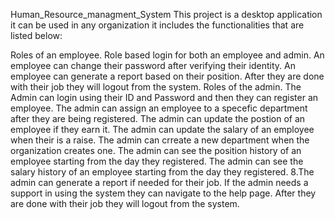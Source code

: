 Human_Resource_managment_System
This project is a desktop application it can be used in any organization it includes the functionalities that are listed below:

Roles of an employee.
Role based login for both an employee and admin.
An employee can change their password after verifying their identity.
An employee can generate a report based on their position.
After they are done with their job they will logout from the system.
Roles of the admin.
The Admin can login using their ID and Password and then they can register an employee.
The admin can assign an employee to a specefic department after they are being registered.
The admin can update the postion of an employee if they earn it.
The admin can update the salary of an employee when their is a raise.
The admin can crreate a new department when the organization creates one.
The admin can see the position history of an employee starting from the day they registered.
The admin can see the salary history of an employee starting from the day they registered.
8.The admin can generate a report if needed for their job.
If the admin needs a support in using the system they can navigate to the help page.
After they are done with their job they will logout from the system.

